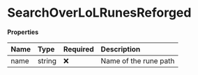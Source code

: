 # SearchOverLoLRunesReforged

**Properties**

| Name | Type   | Required | Description           |
| :--- | :----- | :------- | :-------------------- |
| name | string | ❌       | Name of the rune path |
